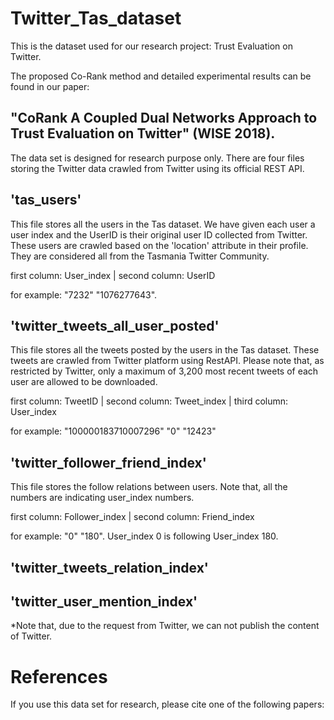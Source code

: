 # Twitter_Tas_dataset
This is the dataset used for our research project: Trust Evaluation on Twitter. 

The proposed Co-Rank method and detailed experimental results can be found in our paper: 

## "CoRank A Coupled Dual Networks Approach to Trust Evaluation on Twitter" (WISE 2018).

The data set is designed for research purpose only. There are four files storing the Twitter data crawled from Twitter using its official REST API.

## 'tas_users' 
This file stores all the users in the Tas dataset. We have given each user a user index and the UserID is their original user ID collected from Twitter. These users are crawled based on the 'location' attribute in their profile. They are considered all from the Tasmania Twitter Community.

first column: User_index | second column: UserID

for example: "7232"	 "1076277643". 


## 'twitter_tweets_all_user_posted'
This file stores all the tweets posted by the users in the Tas dataset. These tweets are crawled from Twitter platform using RestAPI. Please note that, as restricted by Twitter, only a maximum of 3,200 most recent tweets of each user are allowed to be downloaded.

first column: TweetID | second column: Tweet_index | third column: User_index

for example: "100000183710007296"	"0"	"12423"

## 'twitter_follower_friend_index'
This file stores the follow relations between users. Note that, all the numbers are indicating user_index numbers.

first column: Follower_index | second column: Friend_index

for example: "0"	"180".  User_index 0 is following User_index 180.

## 'twitter_tweets_relation_index'


## 'twitter_user_mention_index'


*Note that, due to the request from Twitter, we can not publish the content of Twitter.

# References
If you use this data set for research, please cite one of the following papers:
